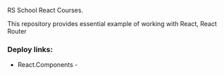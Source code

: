 RS School React Courses. 

This repository provides essential example of working with React, React Router


### Deploy links:
- React.Components - 